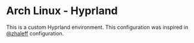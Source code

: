 # Arch Linux - Hyprland

This is a custom Hyprland environment. This configuration was inspired in [@zhaleff](https://github.com/zhaleff) configuration.
